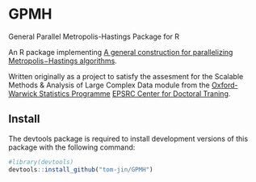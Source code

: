 GPMH
==================

General Parallel Metropolis-Hastings Package for R

An R package implementing [A general construction for parallelizing Metropolis−Hastings algorithms](http://www.pnas.org/content/111/49/17408.abstract).

Written originally as a project to satisfy the assesment for the Scalable Methods & Analysis of Large Complex Data module from the [Oxford-Warwick Statistics Programme](http://www2.warwick.ac.uk/fac/sci/statistics/oxwasp/) [EPSRC Center for Doctoral Traning](http://www.epsrc.ac.uk/skills/students/centres/).

## Install

The devtools package is required to install development versions of this package with the following command:

```R
#library(devtools)
devtools::install_github("tom-jin/GPMH")
```